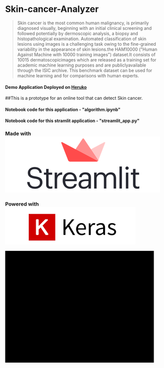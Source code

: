 # Skin-cancer-Analyzer
> Skin cancer is the most common human malignancy, is primarily diagnosed visually, beginning with an initial clinical screening and followed potentially by dermoscopic analysis, a biopsy and histopathological examination. Automated classification of skin lesions using images is a challenging task owing to the fine-grained variability in the appearance of skin lesions.the HAM10000 ("Human Against Machine with 10000 training images") dataset.It consists of 10015 dermatoscopicimages which are released as a training set for academic machine learning purposes and are publiclyavailable through the ISIC archive. This benchmark dataset can be used for machine learning and for comparisons with human experts.

#### Demo Application Deployed on [Heruko](https://skin-cancer-analysis.herokuapp.com/)
##This is a prototype for an online tool that can detect Skin cancer.
#### Notebook code for this application - "algorithm.ipynb"
#### Notebook code for this stramlit application - "streamlit_app.py"

### Made with ![](streamlit-logo.png)
### Powered with ![keras](keras.png)

![animated-demo](animated.gif)
